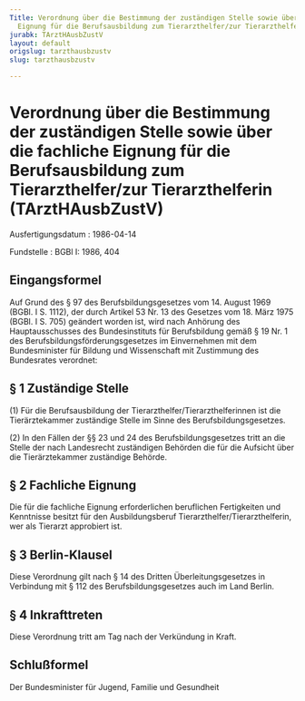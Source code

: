 ```yaml
---
Title: Verordnung über die Bestimmung der zuständigen Stelle sowie über die fachliche
  Eignung für die Berufsausbildung zum Tierarzthelfer/zur Tierarzthelferin
jurabk: TArztHAusbZustV
layout: default
origslug: tarzthausbzustv
slug: tarzthausbzustv

---
```


# Verordnung über die Bestimmung der zuständigen Stelle sowie über die fachliche Eignung für die Berufsausbildung zum Tierarzthelfer/zur Tierarzthelferin (TArztHAusbZustV)

Ausfertigungsdatum
:   1986-04-14

Fundstelle
:   BGBl I: 1986, 404

## Eingangsformel

Auf Grund des § 97 des Berufsbildungsgesetzes vom 14. August 1969
(BGBl. I S. 1112), der durch Artikel 53 Nr. 13 des Gesetzes vom 18.
März 1975 (BGBl. I S. 705) geändert worden ist, wird nach Anhörung des
Hauptausschusses des Bundesinstituts für Berufsbildung gemäß § 19 Nr.
1 des Berufsbildungsförderungsgesetzes im Einvernehmen mit dem
Bundesminister für Bildung und Wissenschaft mit Zustimmung des
Bundesrates verordnet:

## § 1 Zuständige Stelle

(1) Für die Berufsausbildung der Tierarzthelfer/Tierarzthelferinnen
ist die Tierärztekammer zuständige Stelle im Sinne des
Berufsbildungsgesetzes.

(2) In den Fällen der §§ 23 und 24 des Berufsbildungsgesetzes tritt an
die Stelle der nach Landesrecht zuständigen Behörden die für die
Aufsicht über die Tierärztekammer zuständige Behörde.

## § 2 Fachliche Eignung

Die für die fachliche Eignung erforderlichen beruflichen Fertigkeiten
und Kenntnisse besitzt für den Ausbildungsberuf
Tierarzthelfer/Tierarzthelferin, wer als Tierarzt approbiert ist.

## § 3 Berlin-Klausel

Diese Verordnung gilt nach § 14 des Dritten Überleitungsgesetzes in
Verbindung mit § 112 des Berufsbildungsgesetzes auch im Land Berlin.

## § 4 Inkrafttreten

Diese Verordnung tritt am Tag nach der Verkündung in Kraft.

## Schlußformel

Der Bundesminister für Jugend, Familie und Gesundheit

